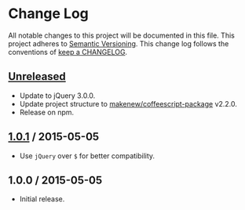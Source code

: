 # Change Log

All notable changes to this project will be documented in this file.
This project adheres to [Semantic Versioning](http://semver.org/).
This change log follows the conventions of
[keep a CHANGELOG](http://keepachangelog.com/).

## [Unreleased]

- Update to jQuery 3.0.0.
- Update project structure to [makenew/coffeescript-package] v2.2.0.
- Release on npm.

[makenew/coffeescript-package]: https://github.com/makenew/coffeescript-package

## [1.0.1] / 2015-05-05

- Use `jQuery` over `$` for better compatibility.

## 1.0.0 / 2015-05-05

- Initial release.

[Unreleased]: https://github.com/razor-x/gist-async/compare/v1.0.1...HEAD
[1.0.1]: https://github.com/razor-x/gist-async/compare/v1.0.0...v1.0.1
